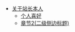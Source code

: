 - [关于站长本人](./zh-cn/章节1 "关于站长")
    - [个人喜好](./zh-cn/章节2 "个人喜好")
    - [章节2(二级侧边标题)](./zh-cn/章节3 "迪克3")
